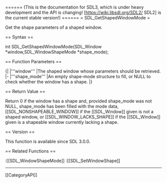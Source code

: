 ====== (This is the documentation for SDL3, which is under heavy development and the API is changing! [https://wiki.libsdl.org/SDL2/ SDL2] is the current stable version!) ======
= SDL_GetShapedWindowMode =

Get the shape parameters of a shaped window.

== Syntax ==

<syntaxhighlight lang='c'>
int SDL_GetShapedWindowMode(SDL_Window *window,SDL_WindowShapeMode *shape_mode);
</syntaxhighlight>

== Function Parameters ==

{|
|'''window'''
|The shaped window whose parameters should be retrieved.
|-
|'''shape_mode'''
|An empty shape-mode structure to fill, or NULL to check whether the window has a shape.
|}

== Return Value ==

Return 0 if the window has a shape and, provided shape_mode was not NULL,
shape_mode has been filled with the mode data, [[SDL_NONSHAPEABLE_WINDOW]]
if the [[SDL_Window]] given is not a shaped window, or
[[SDL_WINDOW_LACKS_SHAPE]] if the [[SDL_Window]] given is a shapeable
window currently lacking a shape.

== Version ==

This function is available since SDL 3.0.0.

== Related Functions ==

:[[SDL_WindowShapeMode]]
:[[SDL_SetWindowShape]]

----
[[CategoryAPI]]


